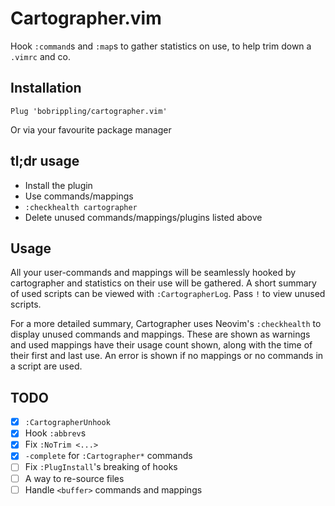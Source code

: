 # Cartographer.vim

Hook `:command`s and `:map`s to gather statistics on use, to help trim down a `.vimrc` and co.

## Installation

```vim
Plug 'bobrippling/cartographer.vim'
```

Or via your favourite package manager

## tl;dr usage

- Install the plugin
- Use commands/mappings
- `:checkhealth cartographer`
- Delete unused commands/mappings/plugins listed above

## Usage

All your user-commands and mappings will be seamlessly hooked by cartographer and statistics on their use will be gathered.
A short summary of used scripts can be viewed with `:CartographerLog`. Pass `!` to view unused scripts.

For a more detailed summary, Cartographer uses Neovim's `:checkhealth` to display unused commands and mappings. These are shown as warnings and used mappings have their usage count shown, along with the time of their first and last use. An error is shown if no mappings or no commands in a script are used.

## TODO

- [x] `:CartographerUnhook`
- [x] Hook `:abbrev`s
- [x] Fix `:NoTrim <...>`
- [x] `-complete` for `:Cartographer*` commands
- [ ] Fix `:PlugInstall`'s breaking of hooks
- [ ] A way to re-source files
- [ ] Handle `<buffer>` commands and mappings
